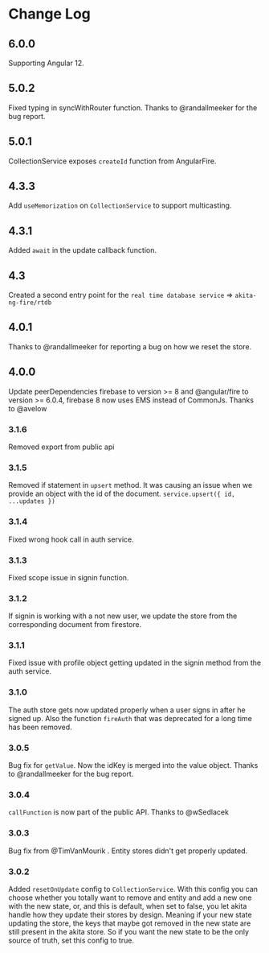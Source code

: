 # Change Log

## 6.0.0
Supporting Angular 12.

## 5.0.2
Fixed typing in syncWithRouter function. Thanks to @randallmeeker for the bug report.

## 5.0.1
CollectionService exposes `createId` function from AngularFire.

## 4.3.3
Add `useMemorization` on `CollectionService` to support multicasting.

## 4.3.1
Added `await` in the update callback function.

## 4.3
Created a second entry point for the `real time database service` => `akita-ng-fire/rtdb`

## 4.0.1
Thanks to @randallmeeker for reporting a bug on how we reset the store.

## 4.0.0
Update peerDependencies firebase to version >= 8 and @angular/fire to version >= 6.0.4, firebase 8 now uses EMS instead of CommonJs.
Thanks to @avelow 

### 3.1.6
Removed export from public api

### 3.1.5
Removed if statement in `upsert` method. It was causing an issue when we provide an object with the id of the document.
`service.upsert({ id, ...updates })`

### 3.1.4
Fixed wrong hook call in auth service.

### 3.1.3
Fixed scope issue in signin function.

### 3.1.2
If signin is working with a not new user, we update the store from the corresponding document from firestore.

### 3.1.1
Fixed issue with profile object getting updated in the signin method from the auth service.

### 3.1.0
The auth store gets now updated properly when a user signs in after he signed up. 
Also the function `fireAuth` that was deprecated for a long time has been removed.

### 3.0.5
Bug fix for `getValue`. Now the idKey is merged into the value object. Thanks to @randallmeeker for the bug report.

### 3.0.4
`callFunction` is now part of the public API. Thanks to @wSedlacek

### 3.0.3
Bug fix from @TimVanMourik . Entity stores didn't get properly updated.

### 3.0.2
Added `resetOnUpdate` config to `CollectionService`. With this config you can choose whether you totally want to remove and entity and add a new one with the new state,
or, and this is default, when set to false, you let akita handle how they update their stores by design. Meaning if your new state updating the store, the keys that maybe got removed in the new state are still present in the akita store. So if you want the new state to be the only source of truth, set this config to true.
